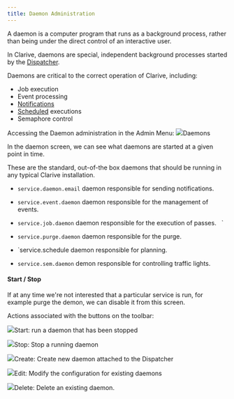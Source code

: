 ```yaml
---
title: Daemon Administration
---
```


A daemon is a computer program that runs as a background process, rather than being under the direct control of an interactive user. 

In Clarive, daemons are special, independent background processes started by the [Dispatcher](admin/dispatcher). 

Daemons are critical to the correct operation of Clarive, including:

- Job execution
- Event processing
- [Notifications](admin/notifications)
- [Scheduled](admin/scheduler) executions
- Semaphore control

Accessing the Daemon administration in the Admin Menu: <img class="bali-topic-editor-image"  src="/static/images/daemon.gif" />Daemons

In the daemon screen, we can see what daemons are started at a given point in time. 

These are the standard, out-of-the box daemons that should be 
running in any typical Clarive installation.

* `service.daemon.email` daemon responsible for sending notifications.

* `service.event.daemon` daemon responsible for the management of events.

* `service.job.daemon` daemon responsible for the execution of passes.
  `
* `service.purge.daemon` daemon responsible for the purge.

* `service.schedule daemon responsible for planning.

* `service.sem.daemon` demon responsible for controlling traffic lights.

#### Start / Stop

If at any time we're not interested that a particular service is run, for example purge the demon, we can disable it from this screen.

Actions associated with the buttons on the toolbar: 

<img class="bali-topic-editor-image" src="/static/images/start.gif" />Start: run a daemon that has been stopped 

<img src="/static/images/stop.gif" />Stop: Stop a running daemon

<img src="/static/images/icons/add.gif" />Create: Create new daemon attached to the Dispatcher

<img src="/static/images/icons/edit.gif" />Edit: Modify the configuration for existing daemons

<img src="/static/images/icons/delete.gif" />Delete: Delete an existing daemon.




